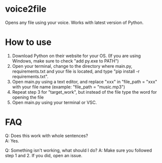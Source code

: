 # voice2file
Opens any file using your voice.
Works with latest version of Python.
# How to use
1. Download Python on their website for your OS. (If you are using Windows, make sure to check "add py.exe to PATH")
2. Open your terminal, change to the directory where main.py, requirements.txt and your file is located, and type "pip install -r requirements.txt".
3. Open main.py using a text editor, and replace "xxx" in "file_path = "xxx" with your file name (example: "file_path = "music.mp3")
4. Repeat step 3 for "target_work", but instead of the file type the word for opening the file
5. Open main.py using your terminal or VSC.

# FAQ
Q: Does this work with whole sentences?  
A: Yes.

Q: Something isn't working, what should I do?
A: Make sure you followed step 1 and 2. If you did, open an issue.
